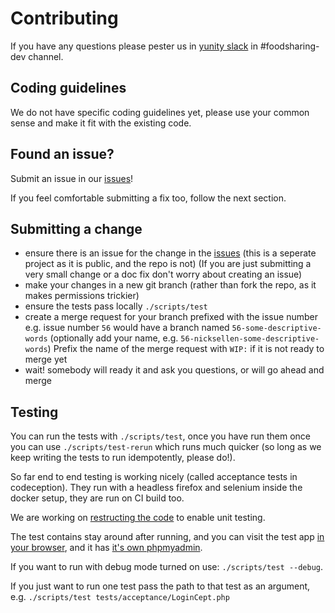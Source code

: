 # Contributing

If you have any questions please pester us in [yunity slack](https://slackin.yunity.org/) in #foodsharing-dev channel.

## Coding guidelines

We do not have specific coding guidelines yet, please use your common sense and make it fit with the existing code.

## Found an issue?

Submit an issue in our [issues](https://gitlab.com/foodsharing-dev/foodsharing/issues)!

If you feel comfortable submitting a fix too, follow the next section.

## Submitting a change

* ensure there is an issue for the change in the [issues](https://gitlab.com/foodsharing-dev/foodsharing/issues)
    (this is a seperate project as it is public, and the repo is not)
    (If you are just submitting a very small change or a doc fix don't worry about creating an issue)
* make your changes in a new git branch
    (rather than fork the repo, as it makes permissions trickier)
* ensure the tests pass locally `./scripts/test`
* create a merge request for your branch prefixed with the issue number
    e.g. issue number `56` would have a branch named `56-some-descriptive-words`
    (optionally add your name, e.g. `56-nicksellen-some-descriptive-words`)
    Prefix the name of the merge request with `WIP:` if it is not ready to merge yet
* wait! somebody will ready it and ask you questions, or will go ahead and merge

## Testing

You can run the tests with `./scripts/test`,
once you have run them once you can use `./scripts/test-rerun` which runs much quicker
(so long as we keep writing the tests to run idempotently, please do!).

So far end to end testing is working nicely (called acceptance tests in codeception).
They run with a headless firefox and selenium inside the docker setup, they are run on CI build too.

We are working on [restructing the code](https://gitlab.com/foodsharing-dev/foodsharing/issues/68)
to enable unit testing.

The test contains stay around after running, and you can visit the test app
[in your browser](http://localhost:28080/), and it has
[it's own phpmyadmin](http://localhost:28081/).

If you want to run with debug mode turned on use: `./scripts/test --debug`.

If you just want to run one test pass the path to that test as an argument,
e.g. `./scripts/test tests/acceptance/LoginCept.php`

